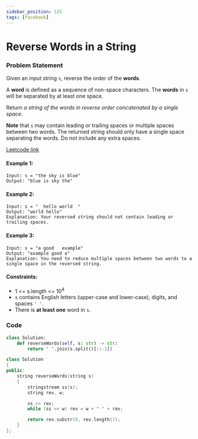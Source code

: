 ```yaml
---
sidebar_position: 125
tags: [facebook]
---
```


# Reverse Words in a String

### Problem Statement

Given an input string `s`, reverse the order of the **words**.

A **word** is defined as a sequence of non-space characters. The **words** in `s` will be separated by at least one space.

Return _a string of the words in reverse order concatenated by a single space_.

**Note** that `s` may contain leading or trailing spaces or multiple spaces between two words. The returned string should only have a single space separating the words. Do not include any extra spaces.

[Leetcode link](https://leetcode.com/problems/reverse-words-in-a-string)

#### Example 1:

```
Input: s = "the sky is blue"
Output: "blue is sky the"
```

#### Example 2:

```
Input: s = "  hello world  "
Output: "world hello"
Explanation: Your reversed string should not contain leading or trailing spaces.
```

#### Example 3:

```
Input: s = "a good   example"
Output: "example good a"
Explanation: You need to reduce multiple spaces between two words to a single space in the reversed string.
```

#### Constraints:

- 1 <= s.length <= 10<sup>4</sup>
- `s` contains English letters (upper-case and lower-case), digits, and spaces `' '`.
- There is **at least one** word in `s`.

### Code

```python title="Python Code"
class Solution:
    def reverseWords(self, s: str) -> str:
        return " ".join(s.split()[::-1])

```

```cpp title="C++ Code"
class Solution
{
public:
    string reverseWords(string s)
    {
        stringstream ss(s);
        string rev, w;

        ss >> rev;
        while (ss >> w) rev = w + " " + rev;

        return rev.substr(0, rev.length());
    }
};
```
